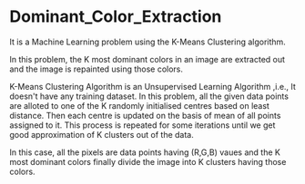 # Dominant_Color_Extraction

It is a Machine Learning problem using the K-Means Clustering algorithm.

In this problem, the K most dominant colors in an image are extracted out and the image is repainted using those colors.

K-Means Clustering Algorithm is an Unsupervised Learning Algorithm ,i.e., It doesn't have any training dataset. In this problem, all the given data points are alloted to one of the K randomly initialised centres based on least distance. Then each centre is updated on the basis of mean of all points assigned to it. This process is repeated for some iterations until we get good approximation of K clusters out of the data.

In this case, all the pixels are data points having (R,G,B) vaues and the K most dominant colors finally divide the image into K clusters having those colors.
